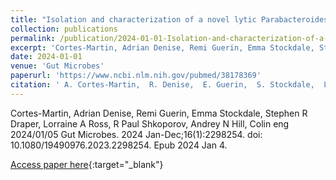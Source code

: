 ```yaml
---
title: "Isolation and characterization of a novel lytic Parabacteroides distasonis bacteriophage phiPDS1 from the human gut"
collection: publications
permalink: /publication/2024-01-01-Isolation-and-characterization-of-a-novel-lytic-Parabacteroides-distasonis-bacteriophage-phiPDS1-from-the-human-gut
excerpt: 'Cortes-Martin, Adrian Denise, Remi Guerin, Emma Stockdale, Stephen R Draper, Lorraine A Ross, R Paul Shkoporov, Andrey N Hill, Colin eng 2024/01/05 Gut Microbes. 2024 Jan-Dec;16(1):2298254. doi: 10.1080/19490976.2023.2298254. Epub 2024 Jan 4.'
date: 2024-01-01
venue: 'Gut Microbes'
paperurl: 'https://www.ncbi.nlm.nih.gov/pubmed/38178369'
citation: ' A. Cortes-Martin,  R. Denise,  E. Guerin,  S. Stockdale,  L. Draper,  R. Ross,  A. Shkoporov,  C. Hill, &quot;Isolation and characterization of a novel lytic Parabacteroides distasonis bacteriophage phiPDS1 from the human gut.&quot; Gut Microbes, 2024.'
---
```

Cortes-Martin, Adrian Denise, Remi Guerin, Emma Stockdale, Stephen R Draper, Lorraine A Ross, R Paul Shkoporov, Andrey N Hill, Colin eng 2024/01/05 Gut Microbes. 2024 Jan-Dec;16(1):2298254. doi: 10.1080/19490976.2023.2298254. Epub 2024 Jan 4.

[Access paper here](https://www.ncbi.nlm.nih.gov/pubmed/38178369){:target="_blank"}
